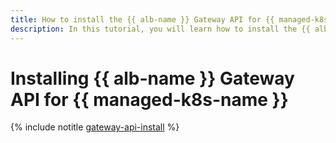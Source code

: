 ```yaml
---
title: How to install the {{ alb-name }} Gateway API for {{ managed-k8s-name }}
description: In this tutorial, you will learn how to install the {{ alb-name }} Gateway API for {{ managed-k8s-name }}.
---
```


# Installing {{ alb-name }} Gateway API for {{ managed-k8s-name }}

{% include notitle [gateway-api-install](../../_includes/managed-kubernetes/gateway-api-install.md) %}
